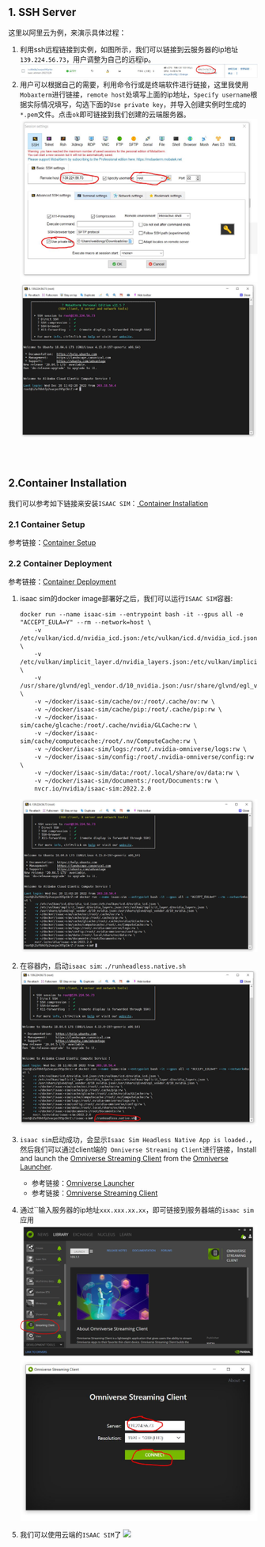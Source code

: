 # 

## 1. SSH Server

这里以阿里云为例，来演示具体过程：

1. 利用ssh远程链接到实例，如图所示，我们可以链接到云服务器的ip地址`139.224.56.73`，用户调整为自己的远程ip。
   ![](./images/1.1.start_instance.JPG)
2. 用户可以根据自己的需要，利用命令行或是终端软件进行链接，这里我使用`Mobaxterm`进行链接，`remote host`处填写上面的ip地址，`Specify username`根据实际情况填写，勾选下面的`Use private key`，并导入创建实例时生成的`*.pem`文件。点击`ok`即可链接到我们创建的云端服务器。
    ![](./images/1.2.mobaxterm_ssh.JPG)
    ![](./images/1.3.connect_term.JPG)

<br><br>

## 2.Container Installation

我们可以参考如下链接来安装`ISAAC SIM`：[ Container Installation](https://docs.omniverse.nvidia.com/app_isaacsim/app_isaacsim/install_container.html#container-installation)


### 2.1 Container Setup

参考链接：[Container Setup](https://docs.omniverse.nvidia.com/app_isaacsim/app_isaacsim/install_container.html#container-setup)

### 2.2 Container Deployment

参考链接：[Container Deployment](https://docs.omniverse.nvidia.com/app_isaacsim/app_isaacsim/install_container.html#container-deployment)

1. isaac sim的docker image部署好之后，我们可以运行`ISAAC SIM`容器:
    ```
    docker run --name isaac-sim --entrypoint bash -it --gpus all -e "ACCEPT_EULA=Y" --rm --network=host \
        -v /etc/vulkan/icd.d/nvidia_icd.json:/etc/vulkan/icd.d/nvidia_icd.json \
        -v /etc/vulkan/implicit_layer.d/nvidia_layers.json:/etc/vulkan/implicit_layer.d/nvidia_layers.json \
        -v /usr/share/glvnd/egl_vendor.d/10_nvidia.json:/usr/share/glvnd/egl_vendor.d/10_nvidia.json \
        -v ~/docker/isaac-sim/cache/ov:/root/.cache/ov:rw \
        -v ~/docker/isaac-sim/cache/pip:/root/.cache/pip:rw \
        -v ~/docker/isaac-sim/cache/glcache:/root/.cache/nvidia/GLCache:rw \
        -v ~/docker/isaac-sim/cache/computecache:/root/.nv/ComputeCache:rw \
        -v ~/docker/isaac-sim/logs:/root/.nvidia-omniverse/logs:rw \
        -v ~/docker/isaac-sim/config:/root/.nvidia-omniverse/config:rw \
        -v ~/docker/isaac-sim/data:/root/.local/share/ov/data:rw \
        -v ~/docker/isaac-sim/documents:/root/Documents:rw \
        nvcr.io/nvidia/isaac-sim:2022.2.0

    ```

    ![](./images/2.1.docker_run_isaac_sim.JPG)

2. 在容器内，启动`isaac sim`: `./runheadless.native.sh`
   ![](./images/2.2.runheadless.JPG)

3. `isaac sim`启动成功，会显示`Isaac Sim Headless Native App is loaded.`，然后我们可以通过client端的` Omniverse Streaming Client`进行链接，Install and launch the [Omniverse Streaming Client](https://docs.omniverse.nvidia.com/app_streaming-client/app_streaming-client/user-manual.html) from the [Omniverse Launcher](https://docs.omniverse.nvidia.com/prod_launcher/prod_launcher/installing_launcher.html).
   * 参考链接：[Omniverse Launcher](https://docs.omniverse.nvidia.com/prod_launcher/prod_launcher/installing_launcher.html)
   * 参考链接：[Omniverse Streaming Client](https://docs.omniverse.nvidia.com/app_streaming-client/app_streaming-client/user-manual.html)

4. 通过``输入服务器的ip地址`xxx.xxx.xx.xx`，即可链接到服务器端的`isaac sim`应用
   ![](./images/2.4.omniverse_ui.JPG)
   ![](./images/2.5.streaming_client.JPG)
5. 我们可以使用云端的`ISAAC SIM`了
   ![](./images/2.6.isaac_sim_demo.gif)

